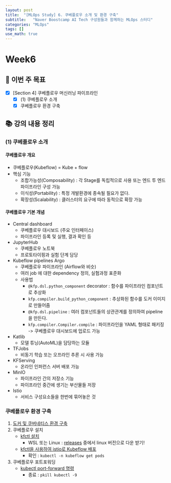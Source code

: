 ```yaml
---
layout: post
title:  "[MLOps Study] 6. 쿠베플로우 소개 및 환경 구축"
subtitle:   "Naver Boostcamp AI Tech 구성원들과 함께하는 MLOps 스터디"
categories: "MLOps"
tags: []
use_math: true
---
```


# Week6

## 📝 이번 주 목표

- [x] [Section 4] 쿠베플로우 머신러닝 파이프라인
  - [x] (1) 쿠베플로우 소개
  - [x] 쿠베플로우 환경 구축

## 📚 강의 내용 정리

### (1) 쿠베플로우 소개

#### 쿠베플로우 개요

* 쿠베플로우(Kubeflow) = Kube + flow
* 핵심 기능
  * 조합가능성(Composability) : 각 Stage를 독립적으로 사용 또는 엔드 투 엔드 파이프라인 구성 가능
  * 이식성(Portability) : 특정 개발환경에 종속될 필요가 없다.
  * 확장성(Scalability) : 클러스터의 요구에 따라 동적으로 확장 가능

#### 쿠베플로우 기본 개념

* Central dashboard
  * 쿠베플로우 대시보드 (주요 인터페이스)
  * 파이프라인 등록 및 실행, 결과 확인 등
* JupyterHub
  * 쿠베플로우 노트북
  * 프로토타이핑과 실험 단계 담당
* Kubeflow pipelines Argo
  * 쿠베플로우 파이프라인 (Airflow와 비슷)
  * 여러 job 에 대한 dependency 정의, 실험과정 표준화
  * 사용법
    * `@kfp.dsl.python_component` decorator : 함수를 파이프라인 컴포넌트로 추상화
    * `kfp.compiler.build_python_component` : 추상화된 함수를 도커 이미지로 만들어줌
    * `@kfp.dsl.pipeline` : 여러 컴포넌트들의 상관관계를 정의하여 pipeline을 만든다.
    * `kfp.compiler.Compiler.compile` : 파이프라인을 YAML 형태로 패키징 -> 쿠베플로우 대시보드에 업로드 가능
* Katlib
  * 모델 튜닝(AutoML)을 담당하는 모듈
* TFJobs
  * 비동기 학습 또는 오프라인 추론 시 사용 가능
* KFServing
  * 온라인 인퍼런스 서버 배포 가능
* MinIO
  * 파이프라인 간의 저장소 기능
  * 파이프라인 중간에 생기는 부산물들 저장
* Istio
  * 서비스 구성요소들을 한번에 묶어놓은 것

### 쿠베플로우 환경 구축

1. [도커 및 쿠버네티스 환경 구축](https://hrxorxm.github.io/mlops/2021/09/18/MLOps-Week4.html)
2. 쿠베플로우 설치
   * [kfctl 설치](https://github.com/chris-chris/kubeflow-tutorial/blob/master/lesson1_setup/step2_install_kfctl.sh)
     * WSL 또는 Linux : [releases](https://github.com/kubeflow/kfctl/releases) 중에서 linux 버전으로 다운 받기!
   * [kfctl을 사용하여 istio로 Kubeflow 배포](https://github.com/chris-chris/kubeflow-tutorial/blob/master/lesson1_setup/step3_apply_kubeflow.sh)
     * 확인 : `kubectl -n kubeflow get pods`
3. 쿠베플로우 포트포워딩
   * [kubectl port-forward 명령](https://github.com/chris-chris/kubeflow-tutorial/blob/master/lesson1_setup/step4_port_forward_gateway.sh)
     * 종료 : `pkill kubectl -9`
